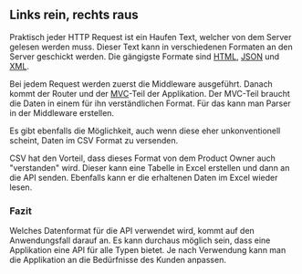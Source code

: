 ## Links rein, rechts raus
Praktisch jeder HTTP Request ist ein Haufen Text, welcher von dem Server gelesen werden muss. Dieser Text kann in verschiedenen Formaten an den Server geschickt werden. Die gängigste Formate sind [HTML](/wiki/programmiersprachen/html), [JSON](/wiki/programmiersprachen/javascript/json) und [XML](/wiki/programmiersprachen/xml).


Bei jedem Request werden zuerst die Middleware ausgeführt. Danach kommt der Router und der [MVC](/wiki/programmiersprachen/php/mvc)-Teil der Applikation. Der MVC-Teil braucht die Daten in einem für ihn verständlichen Format. Für das kann man Parser in der Middleware erstellen.


Es gibt ebenfalls die Möglichkeit, auch wenn diese eher unkonventionell scheint, Daten im CSV Format zu versenden.


CSV hat den Vorteil, dass dieses Format von dem Product Owner auch "verstanden" wird. Dieser kann eine Tabelle in Excel erstellen und dann an die API senden. Ebenfalls kann er die erhaltenen Daten im Excel wieder lesen.





### Fazit
Welches Datenformat für die API verwendet wird, kommt auf den Anwendungsfall darauf an. Es kann durchaus möglich sein, dass eine Applikation eine API für alle Typen bietet. Je nach Verwendung kann man die Applikation an die Bedürfnisse des Kunden anpassen.